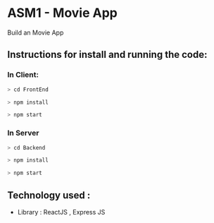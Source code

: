 # ASM1 - Movie App

Build an Movie App 

## Instructions for install and running the code:

### In Client:

```c
> cd FrontEnd
```

```c
> npm install
```

```c
> npm start
```

### In Server

```c
> cd Backend
```

```c
> npm install
```

```c
> npm start
```

## Technology used :

-   Library : ReactJS , Express JS 

